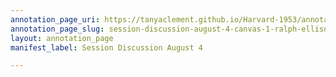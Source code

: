 ```yaml
---
annotation_page_uri: https://tanyaclement.github.io/Harvard-1953/annotations/session-discussion-august-4-canvas-1-ralph-ellison.json
annotation_page_slug: session-discussion-august-4-canvas-1-ralph-ellison
layout: annotation_page
manifest_label: Session Discussion August 4

---
```

